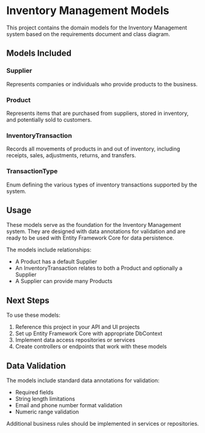 # Inventory Management Models

This project contains the domain models for the Inventory Management system based on the requirements document and class diagram.

## Models Included

### Supplier
Represents companies or individuals who provide products to the business.

### Product
Represents items that are purchased from suppliers, stored in inventory, and potentially sold to customers.

### InventoryTransaction
Records all movements of products in and out of inventory, including receipts, sales, adjustments, returns, and transfers.

### TransactionType
Enum defining the various types of inventory transactions supported by the system.

## Usage

These models serve as the foundation for the Inventory Management system. They are designed with data annotations for validation and are ready to be used with Entity Framework Core for data persistence.

The models include relationships:
- A Product has a default Supplier
- An InventoryTransaction relates to both a Product and optionally a Supplier
- A Supplier can provide many Products

## Next Steps

To use these models:

1. Reference this project in your API and UI projects
2. Set up Entity Framework Core with appropriate DbContext
3. Implement data access repositories or services
4. Create controllers or endpoints that work with these models

## Data Validation

The models include standard data annotations for validation:
- Required fields
- String length limitations
- Email and phone number format validation
- Numeric range validation

Additional business rules should be implemented in services or repositories.
